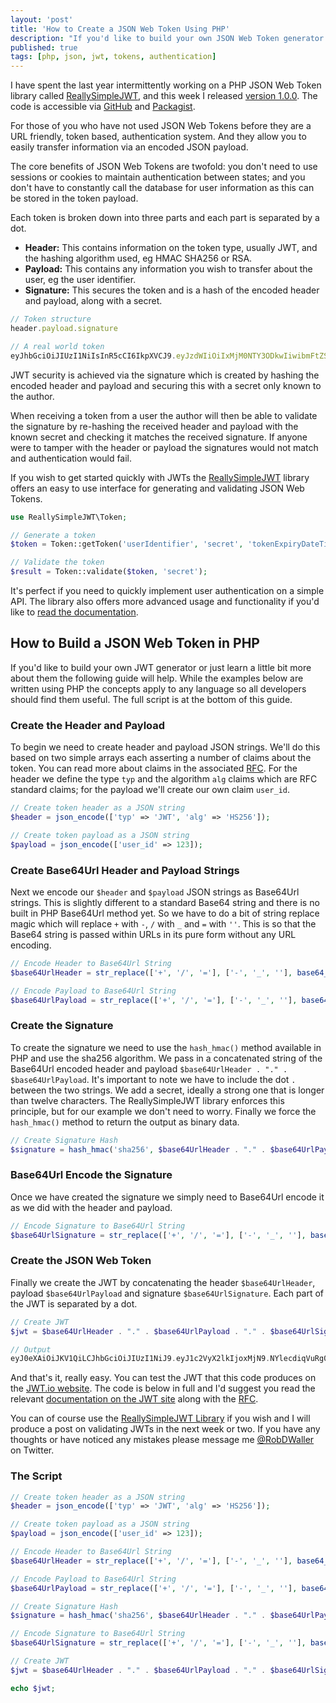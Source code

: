 ```yaml
---
layout: 'post'
title: 'How to Create a JSON Web Token Using PHP'
description: "If you'd like to build your own JSON Web Token generator or just learn a little bit more about the inner workings of JSON Web Tokens the following guide will help."
published: true
tags: [php, json, jwt, tokens, authentication]
---
```


I have spent the last year intermittently working on a PHP JSON Web Token library called [ReallySimpleJWT](https://github.com/RobDWaller/ReallySimpleJWT), and this week I released [version 1.0.0](https://github.com/RobDWaller/ReallySimpleJWT/releases/tag/1.0.0). The code is accessible via [GitHub](https://github.com/RobDWaller/ReallySimpleJWT) and [Packagist](https://packagist.org/packages/rbdwllr/reallysimplejwt).

For those of you who have not used JSON Web Tokens before they are a URL friendly, token based, authentication system. And they allow you to easily transfer information via an encoded JSON payload.

The core benefits of JSON Web Tokens are twofold: you don't need to use sessions or cookies to maintain authentication between states; and you don't have to constantly call the database for user information as this can be stored in the token payload.

Each token is broken down into three parts and each part is separated by a dot.

- **Header:** This contains information on the token type, usually JWT, and the hashing algorithm used, eg HMAC SHA256 or RSA.
- **Payload:** This contains any information you wish to transfer about the user, eg the user identifier.
- **Signature:** This secures the token and is a hash of the encoded header and payload, along with a secret.

```js
// Token structure
header.payload.signature

// A real world token
eyJhbGciOiJIUzI1NiIsInR5cCI6IkpXVCJ9.eyJzdWIiOiIxMjM0NTY3ODkwIiwibmFtZSI6IkpvaG4gRG9lIiwiYWRtaW4iOnRydWV9.TJVA95OrM7E2cBab30RMHrHDcEfxjoYZgeFONFh7HgQ
```

JWT security is achieved via the signature which is created by hashing the encoded header and payload and securing this with a secret only known to the author.

When receiving a token from a user the author will then be able to validate the signature by re-hashing the received header and payload with the known secret and checking it matches the received signature. If anyone were to tamper with the header or payload the signatures would not match and authentication would fail.

If you wish to get started quickly with JWTs the [ReallySimpleJWT](https://github.com/RobDWaller/ReallySimpleJWT) library offers an easy to use interface for generating and validating JSON Web Tokens.  

```php
use ReallySimpleJWT\Token;

// Generate a token
$token = Token::getToken('userIdentifier', 'secret', 'tokenExpiryDateTimeString', 'issuerIdentifier');

// Validate the token
$result = Token::validate($token, 'secret');
```

It's perfect if you need to quickly implement user authentication on a simple API. The library also offers more advanced usage and functionality if you'd like to [read the documentation](https://github.com/RobDWaller/ReallySimpleJWT/blob/master/readme.md).

## How to Build a JSON Web Token in PHP

If you'd like to build your own JWT generator or just learn a little bit more about them the following guide will help. While the examples below are written using PHP the concepts apply to any language so all developers should find them useful. The full script is at the bottom of this guide.

### Create the Header and Payload

To begin we need to create header and payload JSON strings. We'll do this based on two simple arrays each asserting a number of claims about the token. You can read more about claims in the associated [RFC](https://tools.ietf.org/html/rfc7519#section-4). For the header we define the type `typ` and the algorithm `alg` claims which are RFC standard claims; for the payload we'll create our own claim `user_id`.

```php
// Create token header as a JSON string
$header = json_encode(['typ' => 'JWT', 'alg' => 'HS256']);

// Create token payload as a JSON string
$payload = json_encode(['user_id' => 123]);
```

### Create Base64Url Header and Payload Strings

Next we encode our `$header` and `$payload` JSON strings as Base64Url strings. This is slightly different to a standard Base64 string and there is no built in PHP Base64Url method yet. So we have to do a bit of string replace magic which will replace `+` with `-`, `/` with `_` and `=` with `''`. This is so that the Base64 string is passed within URLs in its pure form without any URL encoding.    

```php
// Encode Header to Base64Url String
$base64UrlHeader = str_replace(['+', '/', '='], ['-', '_', ''], base64_encode($header));

// Encode Payload to Base64Url String
$base64UrlPayload = str_replace(['+', '/', '='], ['-', '_', ''], base64_encode($payload));
```

### Create the Signature

To create the signature we need to use the `hash_hmac()` method available in PHP and use the sha256 algorithm. We pass in a concatenated string of the Base64Url encoded header and payload `$base64UrlHeader . "." . $base64UrlPayload`. It's important to note we have to include the dot `.` between the two strings. We add a secret, ideally a strong one that is longer than twelve characters. The ReallySimpleJWT library enforces this principle, but for our example we don't need to worry. Finally we force the `hash_hmac()` method to return the output as binary data.

```php
// Create Signature Hash
$signature = hash_hmac('sha256', $base64UrlHeader . "." . $base64UrlPayload, 'abC123!', true);
```

### Base64Url Encode the Signature

Once we have created the signature we simply need to Base64Url encode it as we did with the header and payload.

```php
// Encode Signature to Base64Url String
$base64UrlSignature = str_replace(['+', '/', '='], ['-', '_', ''], base64_encode($signature));
```

### Create the JSON Web Token

Finally we create the JWT by concatenating the header `$base64UrlHeader`, payload `$base64UrlPayload` and signature `$base64UrlSignature`. Each part of the JWT is separated by a dot.

```php
// Create JWT
$jwt = $base64UrlHeader . "." . $base64UrlPayload . "." . $base64UrlSignature;

// Output
eyJ0eXAiOiJKV1QiLCJhbGciOiJIUzI1NiJ9.eyJ1c2VyX2lkIjoxMjN9.NYlecdiqVuRg0XkWvjFvpLvglmfR1ZT7f8HeDDEoSx8
```

And that's it, really easy. You can test the JWT that this code produces on the [JWT.io website](https://jwt.io). The code is below in full and I'd suggest you read the relevant [documentation on the JWT site](https://jwt.io/introduction/) along with the [RFC](https://tools.ietf.org/html/rfc7519).

You can of course use the [ReallySimpleJWT Library](https://github.com/RobDWaller/ReallySimpleJWT) if you wish and I will produce a post on validating JWTs in the next week or two. If you have any thoughts or have noticed any mistakes please message me [@RobDWaller](https://twitter.com/RobDWaller) on Twitter.

### The Script

```php
// Create token header as a JSON string
$header = json_encode(['typ' => 'JWT', 'alg' => 'HS256']);

// Create token payload as a JSON string
$payload = json_encode(['user_id' => 123]);

// Encode Header to Base64Url String
$base64UrlHeader = str_replace(['+', '/', '='], ['-', '_', ''], base64_encode($header));

// Encode Payload to Base64Url String
$base64UrlPayload = str_replace(['+', '/', '='], ['-', '_', ''], base64_encode($payload));

// Create Signature Hash
$signature = hash_hmac('sha256', $base64UrlHeader . "." . $base64UrlPayload, 'abC123!', true);

// Encode Signature to Base64Url String
$base64UrlSignature = str_replace(['+', '/', '='], ['-', '_', ''], base64_encode($signature));

// Create JWT
$jwt = $base64UrlHeader . "." . $base64UrlPayload . "." . $base64UrlSignature;

echo $jwt;
```
